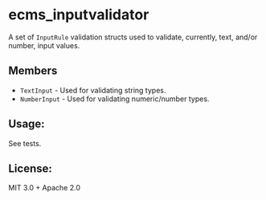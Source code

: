 # ecms_inputvalidator

A set of `InputRule` validation structs used to validate, currently, text, and/or number, input values.

## Members

- `TextInput` - Used for validating string types.
- `NumberInput` - Used for validating numeric/number types.

## Usage:

See tests.

## License:

MIT 3.0 + Apache 2.0
